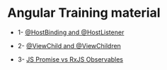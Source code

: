 # Angular Training material


- 1- [@HostBinding and @HostListener](./modules/01-hostlistener-hostbinding.md)

- 2- [@ViewChild and @ViewChildren](./modules/02-viewchild-viewchildren.md)

- 3- [JS Promise vs RxJS Observables](./modules/03-JS-promise-vs-RxJS-Observables.md)

